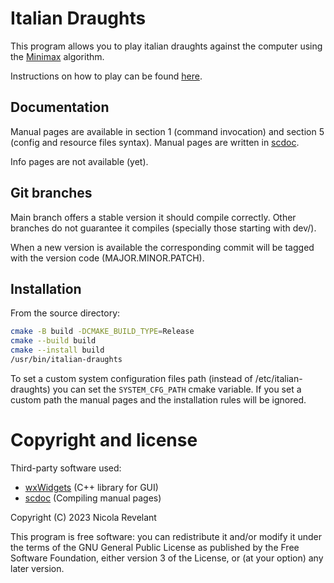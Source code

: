 # Italian Draughts

This program allows you to play italian draughts against the computer
using the [Minimax](https://en.wikipedia.org/wiki/Minimax) algorithm.

Instructions on how to play can be found [here](https://en.wikipedia.org/wiki/Italian_draughts).

## Documentation

Manual pages are available in section 1 (command invocation) and section 5
(config and resource files syntax). Manual pages are written
in [scdoc](https://git.sr.ht/~sircmpwn/scdoc).

Info pages are not available (yet).

## Git branches

Main branch offers a stable version it should compile correctly.
Other branches do not guarantee it compiles (specially those starting with dev/).

When a new version is available the corresponding commit will be tagged
with the version code (MAJOR.MINOR.PATCH).

## Installation

From the source directory:

```bash
cmake -B build -DCMAKE_BUILD_TYPE=Release
cmake --build build
cmake --install build
/usr/bin/italian-draughts
```

To set a custom system configuration files path (instead of /etc/italian-draughts)
you can set the `SYSTEM_CFG_PATH` cmake variable. If you set a custom path the
manual pages and the installation rules will be ignored.

# Copyright and license

Third-party software used:

- [wxWidgets](https://www.wxwidgets.org/) (C++ library for GUI)
- [scdoc](https://git.sr.ht/~sircmpwn/scdoc/) (Compiling manual pages)

Copyright (C) 2023  Nicola Revelant

This program is free software: you can redistribute it and/or modify it under the terms
of the GNU General Public License as published by the Free Software Foundation,
either version 3 of the License, or (at your option) any later version.
